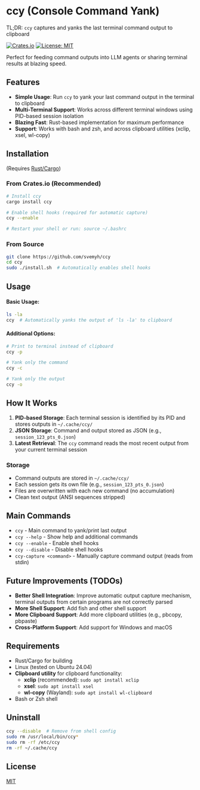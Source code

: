 # ccy (Console Command Yank)

TL;DR: `ccy` captures and yanks the last terminal command output to clipboard

[![Crates.io](https://img.shields.io/crates/v/ccy)](https://crates.io/crates/ccy)
[![License: MIT](https://img.shields.io/badge/License-MIT-yellow.svg)](https://opensource.org/licenses/MIT)

Perfect for feeding command outputs into LLM agents or sharing terminal results at blazing speed.

## Features

- **Simple Usage**: Run `ccy` to yank your last command output in the terminal to clipboard
- **Multi-Terminal Support**: Works across different terminal windows using PID-based session isolation  
- **Blazing Fast**: Rust-based implementation for maximum performance 
- **Support**: Works with bash and zsh, and across clipboard utilities (xclip, xsel, wl-copy)

## Installation

(Requires [Rust/Cargo](https://www.rust-lang.org/))

### From Crates.io (Recommended)

```bash
# Install ccy
cargo install ccy

# Enable shell hooks (required for automatic capture)
ccy --enable

# Restart your shell or run: source ~/.bashrc
```

### From Source

```bash
git clone https://github.com/svemyh/ccy
cd ccy
sudo ./install.sh  # Automatically enables shell hooks
```

## Usage

#### Basic Usage:

```bash
ls -la
ccy  # Automatically yanks the output of 'ls -la' to clipboard
```

#### Additional Options:
```bash
# Print to terminal instead of clipboard  
ccy -p

# Yank only the command
ccy -c

# Yank only the output
ccy -o
```

## How It Works

1. **PID-based Storage**: Each terminal session is identified by its PID and stores outputs in `~/.cache/ccy/`
2. **JSON Storage**: Command and output stored as JSON (e.g., `session_123_pts_0.json`)
3. **Latest Retrieval**: The `ccy` command reads the most recent output from your current terminal session

### Storage

- Command outputs are stored in `~/.cache/ccy/`
- Each session gets its own file (e.g., `session_123_pts_0.json`)
- Files are overwritten with each new command (no accumulation)
- Clean text output (ANSI sequences stripped)

## Main Commands

- `ccy` - Main command to yank/print last output
- `ccy --help` - Show help and additional commands
- `ccy --enable` - Enable shell hooks
- `ccy --disable` - Disable shell hooks
- `ccy-capture <command>` - Manually capture command output (reads from stdin)


## Future Improvements (TODOs)

- **Better Shell Integration**: Improve automatic output capture mechanism, terminal outputs from certain programs are not correctly parsed
- **More Shell Support**: Add fish and other shell support
- **More Clipboard Support**: Add more clipboard utilities (e.g., pbcopy, pbpaste)
- **Cross-Platform Support**: Add support for Windows and macOS

## Requirements

- Rust/Cargo for building
- Linux (tested on Ubuntu 24.04)
- **Clipboard utility** for clipboard functionality:
  - **xclip** (recommended): `sudo apt install xclip`
  - **xsel**: `sudo apt install xsel` 
  - **wl-copy** (Wayland): `sudo apt install wl-clipboard`
- Bash or Zsh shell

## Uninstall

```bash
ccy --disable  # Remove from shell config
sudo rm /usr/local/bin/ccy*
sudo rm -rf /etc/ccy
rm -rf ~/.cache/ccy
```

## License

[MIT](LICENSE)